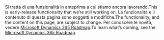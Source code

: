 <span data-ttu-id="06b04-101">Si tratta di una funzionalità in anteprima a cui stiamo ancora lavorando.</span><span class="sxs-lookup"><span data-stu-id="06b04-101">This is early-release functionality that we’re still working on.</span></span> <span data-ttu-id="06b04-102">La funzionalità e il contenuto di questa pagina sono soggetti a modifiche.</span><span class="sxs-lookup"><span data-stu-id="06b04-102">The functionality, and the content on this page, are subject to change.</span></span> <span data-ttu-id="06b04-103">Per conoscere le novità, vedere [Microsoft Dynamics 365 Roadmap](https://go.microsoft.com/fwlink/?linkid=842139).</span><span class="sxs-lookup"><span data-stu-id="06b04-103">To learn what’s coming, see the [Microsoft Dynamics 365 Roadmap](https://go.microsoft.com/fwlink/?linkid=842139).</span></span>